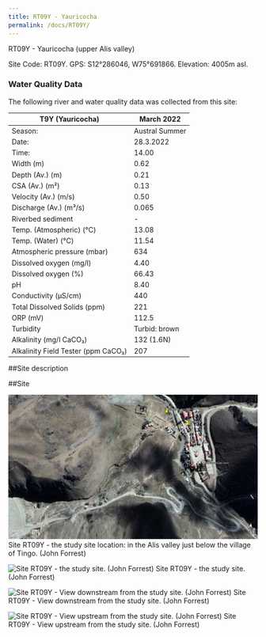 ```yaml
---
title: RT09Y - Yauricocha 
permalink: /docs/RT09Y/
---
```

RT09Y - Yauricocha (upper Alis valley)

Site Code: RT09Y.  GPS: S12°286046, W75°691866. Elevation:
4005m asl.


### Water Quality Data

The following river and water quality data was collected from this site:

|     T9Y (Yauricocha)                       |     March 2022        |
|--------------------------------------------|-----------------------|
|     Season:                                |     Austral Summer    |
|     Date:                                  |     28.3.2022         |
|     Time:                                  |     14.00             |
|     Width (m)                              |     0.62              |
|     Depth (Av.) (m)                        |     0.21              |
|     CSA (Av.) (m²)                         |     0.13              |
|     Velocity (Av.) (m/s)                   |     0.50              |
|     Discharge (Av.) (m³/s)                 |     0.065             |
|     Riverbed sediment                      |     -                 |
|     Temp. (Atmospheric) (°C)               |     13.08             |
|     Temp. (Water) (°C)                     |     11.54             |
|     Atmospheric pressure (mbar)            |     634               |
|     Dissolved oxygen (mg/l)                |     4.40              |
|     Dissolved oxygen (%)                   |     66.43             |
|     pH                                     |     8.40              |
|     Conductivity (µS/cm)                   |     440               |
|     Total Dissolved Solids (ppm)           |     221               |
|     ORP (mV)                               |     112.5             |
|     Turbidity                              |     Turbid: brown     |
|     Alkalinity (mg/l CaCO₃)                |     132 (1.6N)        |
|     Alkalinity Field Tester (ppm CaCO₃)    |     207               |


##Site description


##Site


![Site RT09Y - the study site location. (John Forrest)](/assets/SiteDescriptions/T9/RT9(Yauricochabelowmine).jpg)
Site RT09Y - the study site location: in the Alis valley just below the village of Tingo. (John Forrest)


![Site RT09Y - the study site. (John Forrest)](/assets/SiteDescriptions/T9/T9YStudysite.jpg)
Site RT09Y - the study site. (John Forrest)


![Site RT09Y - View downstream from the study site. (John Forrest)](/assets/SiteDescriptions/T9/T9YViewdownstream.jpg)
Site RT09Y - View downstream from the study site. (John Forrest)


![Site RT09Y - View upstream from the study site. (John Forrest)](/assets/SiteDescriptions/T9/T9YViewupstream.jpg)
Site RT09Y - View upstream from the study site. (John Forrest)
